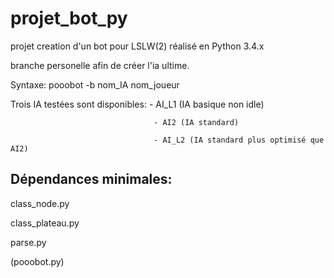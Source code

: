 projet_bot_py
=============

projet creation d'un bot pour LSLW(2) réalisé en Python 3.4.x

branche personelle afin de créer l'ia ultime.

Syntaxe: pooobot -b nom_IA nom_joueur

Trois IA testées sont disponibles:  - AI_L1 (IA basique non idle)
                                    
                                    - AI2 (IA standard)
                                    
                                    - AI_L2 (IA standard plus optimisé que AI2)
                                    
Dépendances minimales:
----------------------
 class_node.py
 
 class_plateau.py
 
 parse.py

(pooobot.py)
